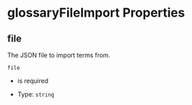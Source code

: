 # glossaryFileImport Properties



## file

The JSON file to import terms from.

`file`

*   is required

*   Type: `string`
